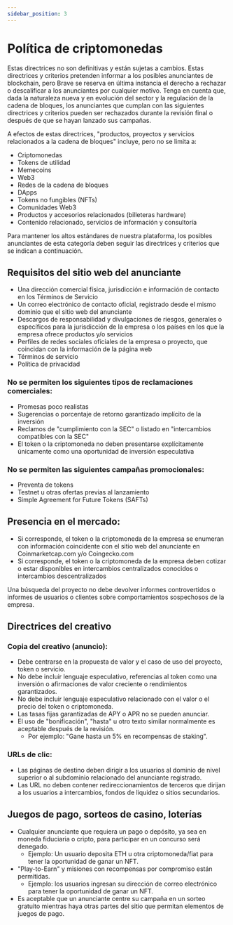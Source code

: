 ```yaml
---
sidebar_position: 3
---
```


# Política de criptomonedas

Estas directrices no son definitivas y están sujetas a cambios. Estas directrices y criterios pretenden informar a los posibles anunciantes de blockchain, pero Brave se reserva en última instancia el derecho a rechazar o descalificar a los anunciantes por cualquier motivo. Tenga en cuenta que, dada la naturaleza nueva y en evolución del sector y la regulación de la cadena de bloques, los anunciantes que cumplan con las siguientes directrices y criterios pueden ser rechazados durante la revisión final o después de que se hayan lanzado sus campañas.

A efectos de estas directrices, "productos, proyectos y servicios relacionados a la cadena de bloques" incluye, pero no se limita a:

- Criptomonedas
- Tokens de utilidad
- Memecoins
- Web3
- Redes de la cadena de bloques
- DApps
- Tokens no fungibles (NFTs)
- Comunidades Web3
- Productos y accesorios relacionados (billeteras hardware)
- Contenido relacionado, servicios de información y consultoría

Para mantener los altos estándares de nuestra plataforma, los posibles anunciantes de esta categoría deben seguir las directrices y criterios que se indican a continuación.

## Requisitos del sitio web del anunciante

- Una dirección comercial física, jurisdicción e información de contacto en los Términos de Servicio
- Un correo electrónico de contacto oficial, registrado desde el mismo dominio que el sitio web del anunciante
- Descargos de responsabilidad y divulgaciones de riesgos, generales o específicos para la jurisdicción de la empresa o los países en los que la empresa ofrece productos y/o servicios
- Perfiles de redes sociales oficiales de la empresa o proyecto, que coincidan con la información de la página web
- Términos de servicio
- Política de privacidad

### No se permiten los siguientes tipos de reclamaciones comerciales:

- Promesas poco realistas
- Sugerencias o porcentaje de retorno garantizado implícito de la inversión
- Reclamos de "cumplimiento con la SEC" o listado en "intercambios compatibles con la SEC"
- El token o la criptomoneda no deben presentarse explícitamente únicamente como una oportunidad de inversión especulativa

### No se permiten las siguientes campañas promocionales:

- Preventa de tokens
- Testnet u otras ofertas previas al lanzamiento
- Simple Agreement for Future Tokens (SAFTs)

## Presencia en el mercado:

- Si corresponde, el token o la criptomoneda de la empresa se enumeran con información coincidente con el sitio web del anunciante en Coinmarketcap.com y/o Coingecko.com
- Si corresponde, el token o la criptomoneda de la empresa deben cotizar o estar disponibles en intercambios centralizados conocidos o intercambios descentralizados

Una búsqueda del proyecto no debe devolver informes controvertidos o informes de usuarios o clientes sobre comportamientos sospechosos de la empresa.

## Directrices del creativo

### Copia del creativo (anuncio):

- Debe centrarse en la propuesta de valor y el caso de uso del proyecto, token o servicio.
- No debe incluir lenguaje especulativo, referencias al token como una inversión o afirmaciones de valor creciente o rendimientos garantizados.
- No debe incluir lenguaje especulativo relacionado con el valor o el precio del token o criptomoneda.
- Las tasas fijas garantizadas de APY o APR no se pueden anunciar.
- El uso de "bonificación", "hasta" u otro texto similar normalmente es aceptable después de la revisión.
  - Por ejemplo: "Gane hasta un 5% en recompensas de staking".

### URLs de clic:

- Las páginas de destino deben dirigir a los usuarios al dominio de nivel superior o al subdominio relacionado del anunciante registrado.
- Las URL no deben contener redireccionamientos de terceros que dirijan a los usuarios a intercambios, fondos de liquidez o sitios secundarios.

## Juegos de pago, sorteos de casino, loterías

- Cualquier anunciante que requiera un pago o depósito, ya sea en moneda fiduciaria o cripto, para participar en un concurso será denegado.
  - Ejemplo: Un usuario deposita ETH u otra criptomoneda/fiat para tener la oportunidad de ganar un NFT.
- "Play-to-Earn" y misiones con recompensas por compromiso están permitidas.
  - Ejemplo: los usuarios ingresan su dirección de correo electrónico para tener la oportunidad de ganar un NFT.
- Es aceptable que un anunciante centre su campaña en un sorteo gratuito mientras haya otras partes del sitio que permitan elementos de juegos de pago.

